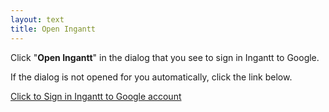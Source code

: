 ```yaml
---
layout: text
title: Open Ingantt
---
```


Click "**Open Ingantt**" in the dialog that you see to sign in Ingantt to Google.

If the dialog is not opened for you automatically, click the link below.

<p><a href="#" onclick="redirectToDesktop()">Click to Sign in Ingantt to Google account</a></p>

<script type="text/javascript">
    function redirectToDesktop() {
      const url = window.location.href.split('#');
      const appLinkScheme = "ingantt-scheme";
      const appLinkAuthority = "ingantt.com";
      const appLinkUrl = `${appLinkScheme}://${appLinkAuthority}/google-auth?` + url[1];
      setTimeout(() => {
        window.location.href = appLinkUrl;
      }, 100);
      return false;
    }
    window.onload = redirectToDesktop();
</script>
